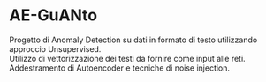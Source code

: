 # AE-GuANto

Progetto di Anomaly Detection su dati in formato di testo utilizzando approccio Unsupervised.  
Utilizzo di vettorizzazione dei testi da fornire come input alle reti.  
Addestramento di Autoencoder e tecniche di noise injection.  

